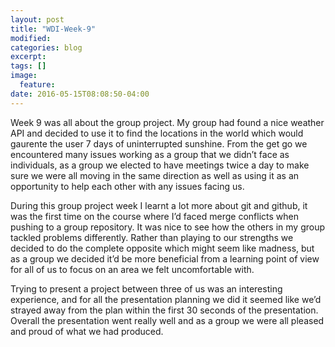 ```yaml
---
layout: post
title: "WDI-Week-9"
modified:
categories: blog
excerpt:
tags: []
image:
  feature:
date: 2016-05-15T08:08:50-04:00
---
```


Week 9 was all about the group project. My group had found a nice weather API and decided to use it to find the locations in the world which would gaurente the user 7 days of uninterrupted sunshine. From the get go we encountered many issues working as a group that we didn’t face as individuals, as a group we elected to have meetings twice a day to make sure we were all moving in the same direction as well as using it as an opportunity to help each other with any issues facing us.

During this group project week I learnt a lot more about git and github, it was the first time on the course where I’d faced merge conflicts when pushing to a group repository. It was nice to see how the  others in my group tackled problems differently. Rather than playing to our strengths we decided to do the complete opposite which might seem like madness, but as a group we decided it’d be more beneficial from a learning point of view for all of us to focus on an area we felt uncomfortable with.

Trying to present a project between three of us was an interesting experience, and for all the presentation planning we did it seemed like we’d strayed away from the plan within the first 30 seconds of the presentation. Overall the presentation went really well and as a group we were all pleased and proud of what we had produced.